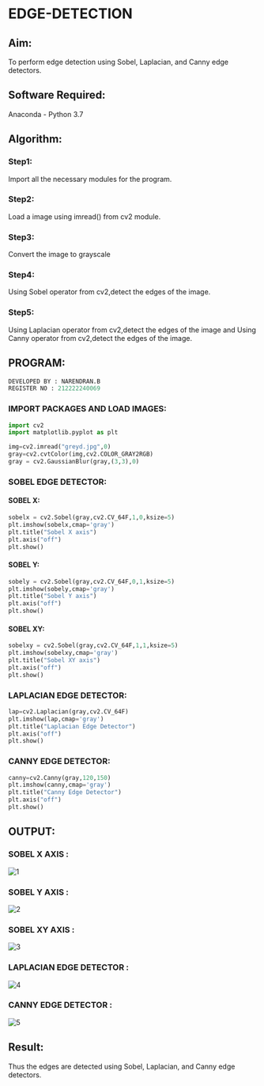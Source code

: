 # EDGE-DETECTION
## Aim:
To perform edge detection using Sobel, Laplacian, and Canny edge detectors.

## Software Required:
Anaconda - Python 3.7

## Algorithm:
### Step1:
Import all the necessary modules for the program.

### Step2:
Load a image using imread() from cv2 module.

### Step3:
Convert the image to grayscale

### Step4:
Using Sobel operator from cv2,detect the edges of the image.

### Step5:

Using Laplacian operator from cv2,detect the edges of the image and Using Canny operator from cv2,detect the edges of the image.

## PROGRAM:
```py
DEVELOPED BY : NARENDRAN.B
REGISTER NO : 212222240069
```

### IMPORT PACKAGES AND LOAD IMAGES:
```py
import cv2
import matplotlib.pyplot as plt

img=cv2.imread("greyd.jpg",0)
gray=cv2.cvtColor(img,cv2.COLOR_GRAY2RGB)
gray = cv2.GaussianBlur(gray,(3,3),0)
```
### SOBEL EDGE DETECTOR:
#### SOBEL X:
```py
sobelx = cv2.Sobel(gray,cv2.CV_64F,1,0,ksize=5)
plt.imshow(sobelx,cmap='gray')
plt.title("Sobel X axis")
plt.axis("off")
plt.show()
```
#### SOBEL Y:
```py
sobely = cv2.Sobel(gray,cv2.CV_64F,0,1,ksize=5)
plt.imshow(sobely,cmap='gray')
plt.title("Sobel Y axis")
plt.axis("off")
plt.show()
```
#### SOBEL XY:
```py
sobelxy = cv2.Sobel(gray,cv2.CV_64F,1,1,ksize=5)
plt.imshow(sobelxy,cmap='gray')
plt.title("Sobel XY axis")
plt.axis("off")
plt.show()
```
### LAPLACIAN EDGE DETECTOR:
```py
lap=cv2.Laplacian(gray,cv2.CV_64F)
plt.imshow(lap,cmap='gray')
plt.title("Laplacian Edge Detector")
plt.axis("off")
plt.show()
```
### CANNY EDGE DETECTOR:
```py
canny=cv2.Canny(gray,120,150)
plt.imshow(canny,cmap='gray')
plt.title("Canny Edge Detector")
plt.axis("off")
plt.show()
```

## OUTPUT:

### SOBEL X AXIS :
![1](https://github.com/IamShakthi/EDGE-DETECTION/assets/117913445/caff429f-d2c7-435c-a9bc-2aa684506114)





### SOBEL Y AXIS :

![2](https://github.com/IamShakthi/EDGE-DETECTION/assets/117913445/cbfcfc0b-b68e-470b-8ec1-ff0e39eabfa8)



### SOBEL XY AXIS :

![3](https://github.com/IamShakthi/EDGE-DETECTION/assets/117913445/c1919680-18ed-47f7-9ea8-6e1c614d59f5)



### LAPLACIAN EDGE DETECTOR :

![4](https://github.com/IamShakthi/EDGE-DETECTION/assets/117913445/38f15bf9-0de6-4624-84d0-ab9934908883)



### CANNY EDGE DETECTOR :

![5](https://github.com/IamShakthi/EDGE-DETECTION/assets/117913445/ce080b28-13ea-47af-8f2f-42fdc9c4bbdf)


## Result:
Thus the edges are detected using Sobel, Laplacian, and Canny edge detectors.
